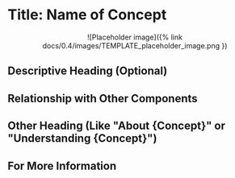# Title: Name of Concept

<!--
  Copyright 2018-2020 Cargill Incorporated
  Licensed under Creative Commons Attribution 4.0 International License
  https://creativecommons.org/licenses/by/4.0/
-->

<!--
Note: The file name should match the title, with underscores instead of spaces
and no caps, such as connection_manager.md or biome.md.)
-->

<!--
Start the topic with a high-level description that you could put on a
presentation slide or three, but with full sentences and paragraphs instead of
bullets. Include the following information as appropriate:
- What is {concept}?
- Why does {concept} exist?
- How does {concept} fit into Splinter?
- What does {concept} use or require?
- What (or who) uses {concept}?
-->

<!--
Add at least one picture or diagram that illustrates the concept, followed by
any necessary explanation (optional, if already explained above).

 1. Put the image file in ./assets/{concept}.png

 2. Use in-line Markdown syntax to include the image in this topic:

    ![alt_text_for_hovering]({% link docs/0.4/images/name.png }) "Image title"
-->

<center>
![Placeholder image]({% link docs/0.4/images/TEMPLATE_placeholder_image.png })
</center>

## Descriptive Heading (Optional)

<!--
For a long topic, add sub-headings liberally to break up blocks of text. In the
text, use lists (bulleted list by default; use numbered lists only for steps or
items that must occur in order).
-->

## Relationship with Other Components

<!--
Describe the concept's relationships with other items (such as each item in
"What (or who) uses {concept}?"). For example, in the connection manager topic,
explain its relationship with the peering manager.

If the explanation gets too long, include a summary in this topic and move the
details into the other item's concept topic. Then link each topic to the other.
-->

## Other Heading (Like "About {Concept}" or "Understanding {Concept}")

<!--
Describe any externally visible behavior and explain what matters to others,
such as endpoints,  feature flags, configuration options, CLI commands, gotchas
that could cause problems, etc. Explain when and why someone (or something)
would see the behavior or would need to know this information.
-->

## For More Information

<!--
Add links to related topics (concepts, how-to topics, reference topics, etc.)
in a bulleted list.
-->
